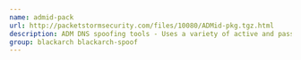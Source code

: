 ```yaml
---
name: admid-pack
url: http://packetstormsecurity.com/files/10080/ADMid-pkg.tgz.html
description: ADM DNS spoofing tools - Uses a variety of active and passive methods to spoof DNS packets.
group: blackarch blackarch-spoof
---
```

